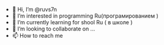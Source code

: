 - 👋 Hi, I’m @ruvs7n
- 👀 I’m interested in programming Ru(програмированием )
- 🌱 I’m currently learning for shool Ru ( в школе )
- 💞️ I’m looking to collaborate on ...
- 📫 How to reach me 

<!---
ruvs7n/ruvs7n is a ✨ special ✨ repository because its `README.md` (this file) appears on your GitHub profile.
You can click the Preview link to take a look at your changes.
--->
